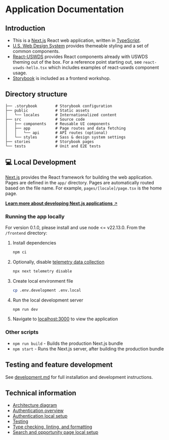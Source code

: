 # Application Documentation

## Introduction

- This is a [Next.js](https://nextjs.org/) React web application, written in [TypeScript](https://www.typescriptlang.org/).
- [U.S. Web Design System](https://designsystem.digital.gov) provides themeable styling and a set of common components.
- [React-USWDS](https://github.com/trussworks/react-uswds) provides React components already with USWDS theming out of the box. For a reference point starting out, see `react-uswds-hello.tsx` which includes examples of react-uswds component usage.
- [Storybook](https://storybook.js.org/) is included as a frontend workshop.

## Directory structure

```
├── .storybook        # Storybook configuration
├── public            # Static assets
│   └── locales       # Internationalized content
├── src               # Source code
│   ├── components    # Reusable UI components
│   ├── app           # Page routes and data fetching
│   │   └── api       # API routes (optional)
│   └── styles        # Sass & design system settings
├── stories           # Storybook pages
└── tests             # Unit and E2E tests
```

## 💻 Local Development

[Next.js](https://nextjs.org/docs) provides the React framework for building the web application. Pages are defined in the `app/` directory. Pages are automatically routed based on the file name. For example, `pages/[locale]/page.tsx` is the home page.

[**Learn more about developing Next.js applications** ↗️](https://nextjs.org/docs)

### Running the app locally

For version 0.1.0, please install and use node <= v22.13.0.
From the `/frontend` directory:

1. Install dependencies
   ```bash
   npm ci
   ```
1. Optionally, disable [telemetry data collection](https://nextjs.org/telemetry)
   ```bash
   npx next telemetry disable
   ```
1. Create local environment file
   ```bash
   cp .env.development .env.local
   ```
1. Run the local development server
   ```bash
   npm run dev
   ```
1. Navigate to [localhost:3000](http://localhost:3000) to view the application

### Other scripts

- `npm run build` - Builds the production Next.js bundle
- `npm start` - Runs the Next.js server, after building the production bundle

## Testing and feature development

See [development.md](../documentation/frontend/development.md) for full installation and development instructions.

## Technical information

- [Architecture diagram](../documentation/architecture/README.md)
- [Authentication overview](../documentation/api/authentication.md)
- [Authentication local setup](../documentation/frontend/development.md#authentication)
- [Testing](../documentation/frontend/development.md#-testing)
- [Type checking, linting, and formatting](../documentation/frontend/development.md#-type-checking-linting-and-formatting)
- [Search and opportunity page local setup](../documentation/frontend/development.md#search-and-opportunity-pages)
